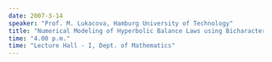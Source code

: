 ```yaml
---
date: 2007-3-14
speaker: "Prof. M. Lukacova, Hamburg University of Technology"
title: "Numerical Modeling of Hyperbolic Balance Laws using Bicharacteristics"
time: "4.00 p.m." 
time: "Lecture Hall - I, Dept. of Mathematics"
---
```


